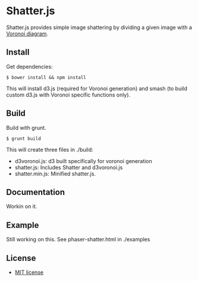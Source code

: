 # Shatter.js

Shatter.js provides simple image shattering by dividing a given 
image with a [Voronoi diagram](http://en.wikipedia.org/wiki/Voronoi_diagram).

## Install

Get dependencies:

    $ bower install && npm install

This will install d3.js (required for Voronoi generation) and 
smash (to build custom d3.js with Voronoi specific functions only).

## Build

Build with grunt.

    $ grunt build

This will create three files in ./build:
- d3voronoi.js: d3 built specifically for voronoi generation
- shatter.js: Includes Shatter and d3voronoi.js
- shatter.min.js: Minified shatter.js.

## Documentation

Workin on it.

## Example

Still working on this. See phaser-shatter.html in ./examples

## License
- [MIT license](LICENSE.md)

